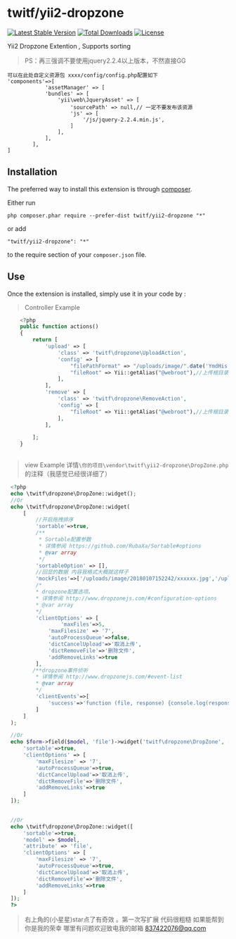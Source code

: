twitf/yii2-dropzone
==============
[![Latest Stable Version](https://poser.pugx.org/twitf/yii2-dropzone/v/stable)](https://packagist.org/packages/twitf/yii2-dropzone)  [![Total Downloads](https://poser.pugx.org/twitf/yii2-dropzone/downloads)](https://packagist.org/packages/twitf/yii2-dropzone)  [![License](https://poser.pugx.org/twitf/yii2-dropzone/license)](https://packagist.org/packages/twitf/yii2-dropzone)


Yii2 Dropzone Extention , Supports sorting
> PS：再三强调不要使用jquery2.2.4以上版本，不然直接GG

```
可以在此处自定义资源包 xxxx/config/config.php配置如下
'components'=>[
            'assetManager' => [
            'bundles' => [
                'yii\web\JqueryAsset' => [
                    'sourcePath' => null,// 一定不要发布该资源
                    'js' => [
                        '/js/jquery-2.2.4.min.js',
                    ]
                ],
            ],
        ],
]

```

Installation
------------

The preferred way to install this extension is through [composer](http://getcomposer.org/download/).

Either run

```
php composer.phar require --prefer-dist twitf/yii2-dropzone "*"
```

or add

```
"twitf/yii2-dropzone": "*"
```

to the require section of your `composer.json` file.


Use
-----

Once the extension is installed, simply use it in your code by  :

>Controller Example

```php
    <?php
    public function actions()
    {
        return [
            'upload' => [
                'class' => 'twitf\dropzone\UploadAction',
                'config' => [
                    "filePathFormat" => "/uploads/image/".date('YmdHis').'/', //上传保存路径
                    "fileRoot" => Yii::getAlias("@webroot"),//上传根目录
                ],
            ],
            'remove' => [
                'class' => 'twitf\dropzone\RemoveAction',
                'config' => [
                    "fileRoot" => Yii::getAlias("@webroot"),//上传根目录
                ],
            ],

        ];
    }
   
   ```
    
>view Example   详情`\你的项目\vendor\twitf\yii2-dropzone\DropZone.php`的注释（我感觉已经很详细了）
    
   ```php
    <?php
    echo \twitf\dropzone\DropZone::widget();
    //Or
    echo \twitf\dropzone\DropZone::widget(
        [
            //开启拖拽排序        
            'sortable'=>true,
            /**
             * Sortable配置参数
             * 详情参阅 https://github.com/RubaXa/Sortable#options
             * @var array
             */
            'sortableOption' => [],
            //回显的数据 内容我格式大概就这样子
            'mockFiles'=>['/uploads/image/20180107152242/xxxxxx.jpg','/uploads/image/20180107152242/xxxxxxx.jpg'],
            /*
            * dropzone配置选项，
            * 详情参阅 http://www.dropzonejs.com/#configuration-options
            * @var array
            */
            'clientOptions' => [
                    'maxFiles'=>5,
                'maxFilesize' => '7',
                'autoProcessQueue'=>false,
                'dictCancelUpload'=>'取消上传',
                'dictRemoveFile'=>'删除文件',
                'addRemoveLinks'=>true
            ],
           /**dropzone事件侦听
            * 详情参阅 http://www.dropzonejs.com/#event-list
            * @var array
            */
            'clientEvents'=>[
                'success'=>'function (file, response) {console.log(response)}',
            ]
        ]
    );

    //Or
    echo $form->field($model, 'file')->widget('twitf\dropzone\DropZone', [
        'sortable'=>true,
        'clientOptions' => [
            'maxFilesize' => '7',
            'autoProcessQueue'=>true,
            'dictCancelUpload'=>'取消上传',
            'dictRemoveFile'=>'删除文件',
            'addRemoveLinks'=>true
        ]
    ]);

    
    //Or
    echo \twitf\dropzone\DropZone::widget([
        'sortable'=>true,
        'model' => $model,
        'attribute' => 'file',
        'clientOptions' => [
            'maxFilesize' => '7',
            'autoProcessQueue'=>true,
            'dictCancelUpload'=>'取消上传',
            'dictRemoveFile'=>'删除文件',
            'addRemoveLinks'=>true
        ]
    ]);
    ?>

   ```

> 右上角的(小星星)star点了有奇效 。第一次写扩展 代码很粗糙 如果能帮到你是我的荣幸 哪里有问题欢迎致电我的邮箱 837422076@qq.com

    
